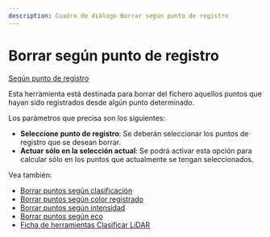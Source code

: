 ```yaml
---
description: Cuadro de diálogo Borrar según punto de registro
---
```


# Borrar según punto de registro

[Según punto de registro](./)

Esta herramienta está destinada para borrar del fichero aquellos puntos que hayan sido registrados desde algún punto determinado.

Los parámetros que precisa son los siguientes:

* **Seleccione punto de registro**: Se deberán seleccionar los puntos de registro que se desean borrar.
* **Actuar sólo en la selección actual**: Se podrá activar esta opción para calcular sólo en los puntos que actualmente se tengan seleccionados.

Vea también:

* [Borrar puntos según clasificación](../segun-clasificacion-lidar/borrar-segun-clasificacion.md)
* [Borrar puntos según color registrado](../segun-color-registrado/borrar-segun-color-registrado.md)
* [Borrar puntos según intensidad](../segun-intensidad/borrar-segun-intensidad.md)
* [Borrar puntos según eco](../segun-eco-lidar/borrar-segun-eco.md)
* [Ficha de herramientas Clasificar LiDAR](../../fichas-de-herramientas/ficha-de-herramientas-clasificar-lidar.md)

